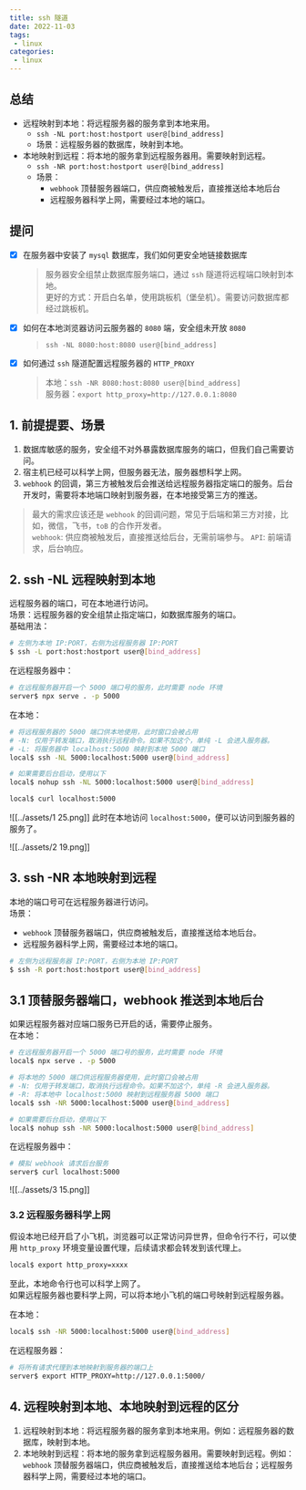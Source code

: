 ```yaml
---
title: ssh 隧道
date: 2022-11-03
tags:
 - linux
categories: 
 - linux
---
```



## 总结
- 远程映射到本地：将远程服务器的服务拿到本地来用。
  - `ssh -NL port:host:hostport user@[bind_address]`
  - 场景：远程服务器的数据库，映射到本地。
- 本地映射到远程：将本地的服务拿到远程服务器用。需要映射到远程。
  - `ssh -NR port:host:hostport user@[bind_address]`
  - 场景：
    - `webhook` 顶替服务器端口，供应商被触发后，直接推送给本地后台
    - 远程服务器科学上网，需要经过本地的端口。





## 提问
- [x] 在服务器中安装了 `mysql` 数据库，我们如何更安全地链接数据库
  > 服务器安全组禁止数据库服务端口，通过 `ssh` 隧道将远程端口映射到本地。              
  更好的方式：开启白名单，使用跳板机（堡垒机）。需要访问数据库都经过跳板机。
- [x] 如何在本地浏览器访问云服务器的 `8080` 端，安全组未开放 `8080`
  > `ssh -NL 8080:host:8080 user@[bind_address]`
- [x] 如何通过 `ssh` 隧道配置远程服务器的 `HTTP_PROXY`
  > 本地：`ssh -NR 8080:host:8080 user@[bind_address]`       
  服务器：`export http_proxy=http://127.0.0.1:8080`





## 1. 前提提要、场景
1. 数据库敏感的服务，安全组不对外暴露数据库服务的端口，但我们自己需要访问。
2. 宿主机已经可以科学上网，但服务器无法，服务器想科学上网。
3. `webhook` 的回调，第三方被触发后会推送给远程服务器指定端口的服务。后台开发时，需要将本地端口映射到服务器，在本地接受第三方的推送。

> 最大的需求应该还是 `webhook` 的回调问题，常见于后端和第三方对接，比如，微信，飞书，`toB` 的合作开发者。    
  `webhook`: 供应商被触发后，直接推送给后台，无需前端参与。
  `API`: 前端请求，后台响应。    

## 2. ssh -NL 远程映射到本地
远程服务器的端口，可在本地进行访问。      
场景：远程服务器的安全组禁止指定端口，如数据库服务的端口。    
基础用法：
```bash
# 左侧为本地 IP:PORT，右侧为远程服务器 IP:PORT
$ ssh -L port:host:hostport user@[bind_address]
```
在远程服务器中：
```bash
# 在远程服务器开启一个 5000 端口号的服务，此时需要 node 环境
server$ npx serve . -p 5000
```

在本地：
```bash
# 将远程服务器的 5000 端口供本地使用，此时窗口会被占用
# -N: 仅用于转发端口，取消执行远程命令。如果不加这个，单纯 -L 会进入服务器。
# -L: 将服务器中 localhost:5000 映射到本地 5000 端口
local$ ssh -NL 5000:localhost:5000 user@[bind_address]

# 如果需要后台启动，使用以下
local$ nohup ssh -NL 5000:localhost:5000 user@[bind_address]

local$ curl localhost:5000
```
![[../assets/1 25.png]]
此时在本地访问 `localhost:5000`，便可以访问到服务器的服务了。

![[../assets/2 19.png]]




## 3. ssh -NR 本地映射到远程
本地的端口号可在远程服务器进行访问。    
场景：
- `webhook` 顶替服务器端口，供应商被触发后，直接推送给本地后台。
- 远程服务器科学上网，需要经过本地的端口。
```bash
# 左侧为远程服务器 IP:PORT，右侧为本地 IP:PORT
$ ssh -R port:host:hostport user@[bind_address]
```

## 3.1 顶替服务器端口，webhook 推送到本地后台
如果远程服务器对应端口服务已开启的话，需要停止服务。      
在本地：
```bash
# 在远程服务器开启一个 5000 端口号的服务，此时需要 node 环境
local$ npx serve . -p 5000

# 将本地的 5000 端口供远程服务器使用，此时窗口会被占用
# -N: 仅用于转发端口，取消执行远程命令。如果不加这个，单纯 -R 会进入服务器。
# -R: 将本地中 localhost:5000 映射到远程服务器 5000 端口
local$ ssh -NR 5000:localhost:5000 user@[bind_address]

# 如果需要后台启动，使用以下
local$ nohup ssh -NR 5000:localhost:5000 user@[bind_address]
```

在远程服务器中：
```bash
# 模拟 webhook 请求后台服务
server$ curl localhost:5000
```

![[../assets/3 15.png]]


### 3.2 远程服务器科学上网
假设本地已经开启了小飞机，浏览器可以正常访问异世界，但命令行不行，可以使用 `http_proxy` 环境变量设置代理，后续请求都会转发到该代理上。
```bash
local$ export http_proxy=xxxx
```
至此，本地命令行也可以科学上网了。      
如果远程服务器也要科学上网，可以将本地小飞机的端口号映射到远程服务器。

在本地：
```bash
local$ ssh -NR 5000:localhost:5000 user@[bind_address]
```

在远程服务器：
```bash
# 将所有请求代理到本地映射到服务器的端口上
server$ export HTTP_PROXY=http://127.0.0.1:5000/
```




## 4. 远程映射到本地、本地映射到远程的区分

1. 远程映射到本地：将远程服务器的服务拿到本地来用。例如：远程服务器的数据库，映射到本地。
2. 本地映射到远程：将本地的服务拿到远程服务器用。需要映射到远程。例如：`webhook` 顶替服务器端口，供应商被触发后，直接推送给本地后台；远程服务器科学上网，需要经过本地的端口。